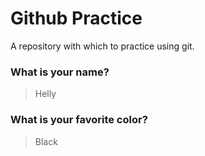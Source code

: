 # Github Practice

A repository with which to practice using git.

### What is your name?

> Helly


### What is your favorite color?

> Black
